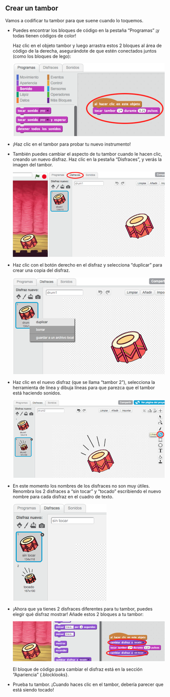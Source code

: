 ## Crear un tambor

Vamos a codificar tu tambor para que suene cuando lo toquemos.

+ Puedes encontrar los bloques de código en la pestaña “Programas” ¡y todas tienen códigos de color!

	Haz clic en el objeto tambor y luego arrastra estos 2 bloques al área de código de la derecha, asegurándote de que estén conectados juntos (como los bloques de lego):

	![screenshot](images/band-code.png)

+ ¡Haz clic en el tambor para probar tu nuevo instrumento!

+ También puedes cambiar el aspecto de tu tambor cuando le hacen clic, creando un nuevo disfraz. Haz clic en la pestaña “Disfraces”, y verás la imagen del tambor.

	![screenshot](images/band-drum-costume.png)

+ Haz clic con el botón derecho en el disfraz y selecciona “duplicar” para crear una copia del disfraz.

	![screenshot](images/band-drum-duplicate.png)

+ Haz clic en el nuevo disfraz (que se llama “tambor 2”), selecciona la herramienta de línea y dibuja líneas para que parezca que el tambor está haciendo sonidos.

	![screenshot](images/band-drum-hit.png)

+ En este momento los nombres de los disfraces no son muy útiles. Renombra los 2 disfraces a “sin tocar” y “tocado” escribiendo el nuevo nombre para cada disfraz en el cuadro de texto.

	![screenshot](images/band-drum-name.png)

+ ¡Ahora que ya tienes 2 disfraces diferentes para tu tambor, puedes elegir qué disfraz mostrar! Añade estos 2 bloques a tu tambor:

	![screenshot](images/band-looks.png)

	El bloque de código para cambiar el disfraz está en la sección “Apariencia” {.blocklooks}.

+ Prueba tu tambor. ¡Cuando haces clic en el tambor, debería parecer que está siendo tocado!
